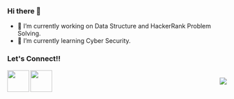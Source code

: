 ### Hi there 👋


- 🔭 I’m currently working on Data Structure and HackerRank Problem Solving.
- 🌱 I’m currently learning Cyber Security.





### Let's Connect!!

<a href="https://www.linkedin.com/in/mohit-kumar-73528918b/">
  <img align="left" width="50px" src="https://img.icons8.com/plasticine/2x/linkedin.png" />
</a>
<a href = "mailto: singla45567@gmail.com">
  <img align="left" width="50px" src="https://img.icons8.com/plasticine/2x/gmail.png" />
</a>
<br>
<img align="right" src="https://rushter.com/counter.svg">
